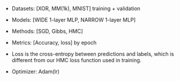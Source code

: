 - Datasets: [XOR, MM(1k), MNIST] training + validation

- Models: [WIDE 1-layer MLP, NARROW 1-layer MLP]
- Methods: [SGD, Gibbs, HMC]
- Metrics: [Accuracy, loss] by epoch
- Loss is the cross-entropy between predictions and labels, which is different from our HMC loss function used in training.
- Optimizer: Adam(lr)

